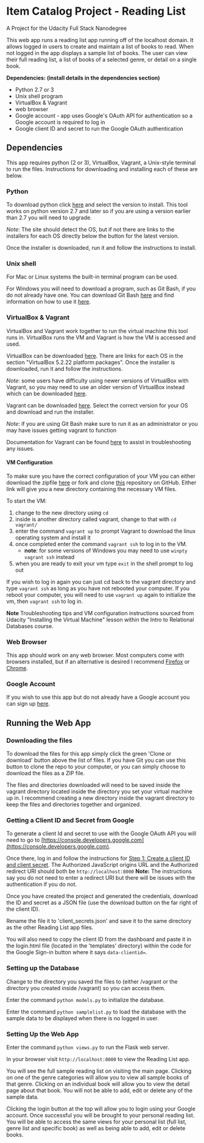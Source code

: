 # Item Catalog Project - Reading List
A Project for the Udacity Full Stack Nanodegree

This web app runs a reading list app running off of the localhost domain. It allows logged in users to create and maintain a list of books to read. When not logged in the app displays a sample list of books. The user can view their full reading list, a list of books of a selected genre, or detail on a single book.

**Dependencies: (install details in the dependencies section)**
- Python 2.7 or 3
- Unix shell program
- VirtualBox & Vagrant
- web browser
- Google account - app uses Google's OAuth API for authentication so a Google account is required to log in
- Google client ID and secret to run the Google OAuth authentication

## Dependencies
This app requires python (2 or 3), VirtualBox, Vagrant, a Unix-style terminal to run the files. Instructions for downloading and installing each of these are below.

### Python
To download python click [here](https://www.python.org/downloads/) and select the version to install. This tool works on python version 2.7 and later so if you are using a version earlier than 2.7 you will need to upgrade.

_Note_: The site should detect the OS, but if not there are links to the installers for each OS directly below the button for the latest version.

Once the installer is downloaded, run it and follow the instructions to install.

### Unix shell
For Mac or Linux systems the built-in terminal program can be used.

For Windows you will need to download a program, such as Git Bash, if you do not already have one. You can download Git Bash [here](https://git-scm.com/downloads) and find information on how to use it [here](https://git-scm.com/doc).

### VirtualBox & Vagrant
VirtualBox and Vagrant work together to run the virtual machine this tool runs in. VirtualBox runs the VM and Vagrant is how the VM is accessed and used.

VirtualBox can be downloaded [here](https://www.virtualbox.org/wiki/Downloads). There are links for each OS in the section "VirtualBox 5.2.22 platform packages". Once the installer is downloaded, run it and follow the instructions.

_Note_: some users have difficulty using newer versions of VirtualBox with Vagrant, so you may need to use an older version of VirtualBox instead which can be downloaded [here](https://www.virtualbox.org/wiki/Download_Old_Builds_5_1).

Vagrant can be downloaded [here](https://www.vagrantup.com/downloads.html). Select the correct version for your OS and download and run the installer.

_Note_: if you are using Git Bash make sure to run it as an administrator or you may have issues getting vagrant to function

Documentation for Vagrant can be found [here](https://www.vagrantup.com/docs/index.html) to assist in troubleshooting any issues.

#### VM Configuration
To make sure you have the correct configuration of your VM you can either download the zipfile [here](https://s3.amazonaws.com/video.udacity-data.com/topher/2018/April/5acfbfa3_fsnd-virtual-machine/fsnd-virtual-machine.zip) or fork and clone [this](https://github.com/udacity/fullstack-nanodegree-vm) repository on GitHub.
Either link will give you a new directory containing the necessary VM files.

To start the VM:
1. change to the new directory using `cd`
2. inside is another directory called vagrant, change to that with `cd vagrant/`
3. enter the command `vagrant up` to prompt Vagrant to download the linux operating system and install it
4. once completed enter the command `vagrant ssh` to log in to the VM.
   - **note**: for some versions of Windows you may need to use `winpty vagrant ssh` instead
5. when you are ready to exit your vm type `exit` in the shell prompt to log out

If you wish to log in again you can just cd back to the vagrant directory and type `vagrant ssh` as long as you have not rebooted your computer. If you reboot your computer, you will need to use `vagrant up` again to initialize the vm, then `vagrant ssh` to log in.

**Note** Troubleshooting tips and VM configuration instructions sourced from Udacity "Installing the Virtual Machine" lesson within the Intro to Relational Databases course.

### Web Browser
This app should work on any web browser. Most computers come with browsers installed, but if an alternative is desired I recommend [Firefox](https://www.mozilla.org/en-US/firefox/new/) or [Chrome](https://www.google.com/chrome/).

### Google Account
If you wish to use this app but do not already have a Google account you can sign up [here](https://accounts.google.com/signup/v2/webcreateaccount?flowName=GlifWebSignIn&flowEntry=SignUp).

## Running the Web App
### Downloading the files
To download the files for this app simply click the green 'Clone or download' button above the list of files. If you have Git you can use this button to clone the repo to your computer, or you can simply choose to download the files as a ZIP file.

The files and directories downloaded will need to be saved inside the vagrant directory located inside the directory you set your virtual machine up in. I recommend creating a new directory inside the vagrant directory to keep the files and directories together and organized.

### Getting a Client ID and Secret from Google
To generate a client Id and secret to use with the Google OAuth API you will need to go to [https://console.developers.google.com](https://console.developers.google.com).

Once there, log in and follow the instructions for [Step 1: Create a client ID and client secret](https://developers.google.com/identity/sign-in/web/server-side-flow). The Authorized JavaScript origins URL and the Authorized redirect URI should both be `http://localhost:8000` **Note:** The instructions say you do not need to enter a redirect URI but there will be issues with the authentication if you do not.

Once you have created the project and generated the credentials, download the ID and secret as a JSON file (use the download button on the far right of the client ID).

Rename the file it to 'client_secrets.json' and save it to the same directory as the other Reading List app files.

You will also need to copy the client ID from the dashboard and paste it in the login.html file (located in the 'templates' directory) within the code for the Google Sign-in button where it says `data-clientid=`.

### Setting up the Database
Change to the directory you saved the files to (either /vagrant or the directory you created inside /vagrant) so you can access them.

Enter the command `python models.py` to initialize the database.

Enter the command `python samplelist.py` to load the database with the sample data to be displayed when there is no logged in user.

### Setting Up the Web App
Enter the command `python views.py` to run the Flask web server.

In your browser visit `http://localhost:8000` to view the Reading List app.

You will see the full sample reading list on visiting the main page. Clicking on one of the genre categories will allow you to view all sample books of that genre. Clicking on an individual book will allow you to view the detail page about that book. You will not be able to add, edit or delete any of the sample data.

Clicking the login button at the top will allow you to login using your Google account. Once successful you will be brought to your personal reading list. You will be able to access the same views for your personal list (full list, genre list and specific book) as well as being able to add, edit or delete books.